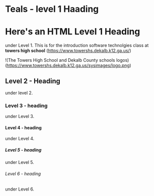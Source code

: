 # Teals - level 1 Haading 
<H1>Here's an HTML Level 1 Heading</H1> 

under Level 1. This is for the introduction software technolgies class at **towers high school**
(https://www.towershs.dekalb.k12.ga.us/)

!(The Towers High School and Dekalb County schools logos)
(https://www.towershs.dekalb.k12.ga.us/sysimages/logo.png)
## Level 2 - Heading 

under level 2. 

### Level 3 - heading

under Level 3.

#### Level 4 - heading

under Level 4. 

##### Level 5 - heading 

under Level 5.

###### Level 6 - heading

under Level 6. 


